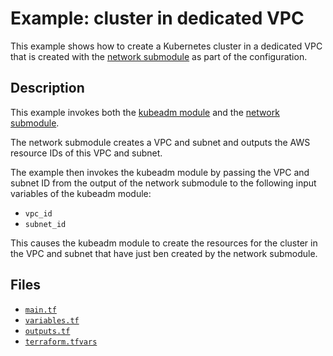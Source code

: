 # Example: cluster in dedicated VPC

This example shows how to create a Kubernetes cluster in a dedicated VPC that is created with the [network submodule](https://github.com/weibeld/terraform-aw-kubeadm/tree/master/modules/network) as part of the configuration.

## Description

This example invokes both the [kubeadm module](https://github.com/weibeld/terraform-aws-kubeadm) and the [network submodule](https://github.com/weibeld/terraform-aws-kubeadm/tree/master/modules/network).

The network submodule creates a VPC and subnet and outputs the AWS resource IDs of this VPC and subnet.

The example then invokes the kubeadm module by passing the VPC and subnet ID from the output of the network submodule to the following input variables of the kubeadm module:

- `vpc_id`
- `subnet_id`

This causes the kubeadm module to create the resources for the cluster in the VPC and subnet that have just ben created by the network submodule.

## Files

- [`main.tf`](https://github.com/weibeld/terraform-aws-kubeadm/blob/master/examples/ex3-cluster-in-dedicated-vpc/main.tf)
- [`variables.tf`](https://github.com/weibeld/terraform-aws-kubeadm/blob/master/examples/ex3-cluster-in-dedicated-vpc/variables.tf)
- [`outputs.tf`](https://github.com/weibeld/terraform-aws-kubeadm/blob/master/examples/ex3-cluster-in-dedicated-vpc/outputs.tf)
- [`terraform.tfvars`](https://github.com/weibeld/terraform-aws-kubeadm/blob/master/examples/ex3-cluster-in-dedicated-vpc/terraform.tfvars)
